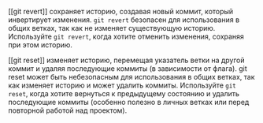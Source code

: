 
[[git revert]] сохраняет историю, создавая новый коммит, который инвертирует изменения.
`git revert` безопасен для использования в общих ветках, так как не изменяет существующую историю.
Используйте `git revert`, когда хотите отменить изменения, сохраняя при этом историю.

[[git reset]] изменяет историю, перемещая указатель ветки на другой коммит и удаляя последующие коммиты (в зависимости от флага).
git reset может быть небезопасным для использования в общих ветках, так как изменяет историю и может удалить коммиты.
Используйте `git reset`, когда хотите вернуться к предыдущему состоянию и удалить последующие коммиты (особенно полезно в личных ветках или перед повторной работой над проектом).

